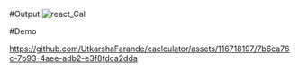 #Output
![react_Cal](https://github.com/UtkarshaFarande/caclculator/assets/116718197/787488cc-47ef-48b5-9d15-5374ca46b9a3)

#Demo

https://github.com/UtkarshaFarande/caclculator/assets/116718197/7b6ca76c-7b93-4aee-adb2-e3f8fdca2dda

